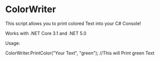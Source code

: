 # ColorWriter
This script allows you to print colored Text into your C# Console!

Works with .NET Core 3.1 and .NET 5.0

Usage:

ColorWriter.PrintColor("Your Text", "green"); //This will Print green Text
